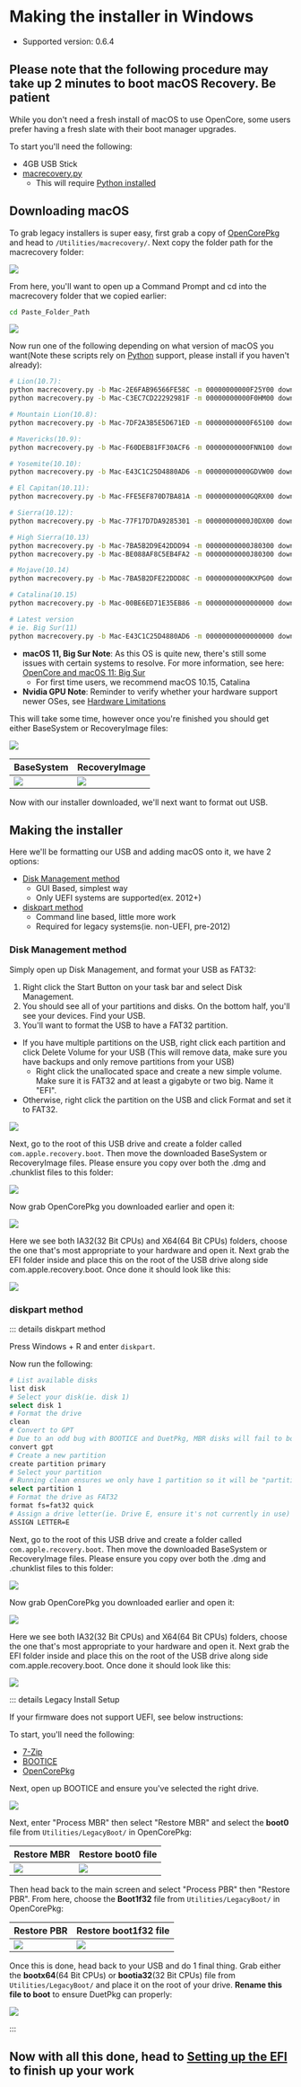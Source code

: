 # Making the installer in Windows

* Supported version: 0.6.4

## Please note that the following procedure may take up 2 minutes to boot macOS Recovery. Be patient

While you don't need a fresh install of macOS to use OpenCore, some users prefer having a fresh slate with their boot manager upgrades.

To start you'll need the following:

* 4GB USB Stick
* [macrecovery.py](https://github.com/acidanthera/OpenCorePkg/releases)
  * This will require [Python installed](https://www.python.org/downloads/)

## Downloading macOS

To grab legacy installers is super easy, first grab a copy of [OpenCorePkg](https://github.com/acidanthera/OpenCorePkg/releases) and head to `/Utilities/macrecovery/`. Next copy the folder path for the macrecovery folder:

![](../images/installer-guide/winblows-install-md/file-path.png)

From here, you'll want to open up a Command Prompt and cd into the macrecovery folder that we copied earlier:

```sh
cd Paste_Folder_Path
```

![](../images/installer-guide/winblows-install-md/command-prompt.png)

Now run one of the following depending on what version of macOS you want(Note these scripts rely on [Python](https://www.python.org/downloads/) support, please install if you haven't already):

```sh
# Lion(10.7):
python macrecovery.py -b Mac-2E6FAB96566FE58C -m 00000000000F25Y00 download
python macrecovery.py -b Mac-C3EC7CD22292981F -m 00000000000F0HM00 download

# Mountain Lion(10.8):
python macrecovery.py -b Mac-7DF2A3B5E5D671ED -m 00000000000F65100 download

# Mavericks(10.9):
python macrecovery.py -b Mac-F60DEB81FF30ACF6 -m 00000000000FNN100 download

# Yosemite(10.10):
python macrecovery.py -b Mac-E43C1C25D4880AD6 -m 00000000000GDVW00 download

# El Capitan(10.11):
python macrecovery.py -b Mac-FFE5EF870D7BA81A -m 00000000000GQRX00 download

# Sierra(10.12):
python macrecovery.py -b Mac-77F17D7DA9285301 -m 00000000000J0DX00 download

# High Sierra(10.13)
python macrecovery.py -b Mac-7BA5B2D9E42DDD94 -m 00000000000J80300 download
python macrecovery.py -b Mac-BE088AF8C5EB4FA2 -m 00000000000J80300 download

# Mojave(10.14)
python macrecovery.py -b Mac-7BA5B2DFE22DDD8C -m 00000000000KXPG00 download

# Catalina(10.15)
python macrecovery.py -b Mac-00BE6ED71E35EB86 -m 00000000000000000 download

# Latest version
# ie. Big Sur(11)
python macrecovery.py -b Mac-E43C1C25D4880AD6 -m 00000000000000000 download
```

* **macOS 11, Big Sur Note**: As this OS is quite new, there's still some issues with certain systems to resolve. For more information, see here: [OpenCore and macOS 11: Big Sur](../extras/big-sur/README.md)
  * For first time users, we recommend macOS 10.15, Catalina
* **Nvidia GPU Note**: Reminder to verify whether your hardware support newer OSes, see [Hardware Limitations](../macos-limits.md)

This will take some time, however once you're finished you should get either BaseSystem or RecoveryImage files:

![](../images/installer-guide/winblows-install-md/macrecovery-done.png)

| BaseSystem | RecoveryImage |
| :--- | :--- |
|![](../images/installer-guide/winblows-install-md/basesystem-example.png) | ![](../images/installer-guide/winblows-install-md/macrecovery-after.jpg) |

Now with our installer downloaded, we'll next want to format out USB.

## Making the installer

Here we'll be formatting our USB and adding macOS onto it, we have 2 options:

* [Disk Management method](#disk-management-method)
  * GUI Based, simplest way
  * Only UEFI systems are supported(ex. 2012+)
* [diskpart method](#diskpart-method)
  * Command line based, little more work
  * Required for legacy systems(ie. non-UEFI, pre-2012)

### Disk Management method

Simply open up Disk Management, and format your USB as FAT32:

1. Right click the Start Button on your task bar and select Disk Management.
2. You should see all of your partitions and disks. On the bottom half, you'll see your devices. Find your USB.
3. You'll want to format the USB to have a FAT32 partition.

* If you have multiple partitions on the USB, right click each partition and click Delete Volume for your USB (This will remove data, make sure you have backups and only remove partitions from your USB)
  * Right click the unallocated space and create a new simple volume. Make sure it is FAT32 and at least a gigabyte or two big. Name it "EFI".
* Otherwise, right click the partition on the USB and click Format and set it to FAT32.

![](../images/installer-guide/winblows-install-md/DiskManagement.jpg)

Next, go to the root of this USB drive and create a folder called `com.apple.recovery.boot`. Then move the downloaded BaseSystem or RecoveryImage files. Please ensure you copy over both the .dmg and .chunklist files to this folder:

![](../images/installer-guide/winblows-install-md/com-recovery.png)

Now grab OpenCorePkg you downloaded earlier and open it:

![](../images/installer-guide/winblows-install-md/base-oc-folder.png)

Here we see both IA32(32 Bit CPUs) and X64(64 Bit CPUs) folders, choose the one that's most appropriate to your hardware and open it. Next grab the EFI folder inside and place this on the root of the USB drive along side com.apple.recovery.boot. Once done it should look like this:

![](../images/installer-guide/winblows-install-md/com-efi-done.png)

### diskpart method

::: details diskpart method

Press Windows + R and enter `diskpart`.

Now run the following:

```sh
# List available disks
list disk
# Select your disk(ie. disk 1)
select disk 1
# Format the drive
clean
# Convert to GPT
# Due to an odd bug with BOOTICE and DuetPkg, MBR disks will fail to boot
convert gpt
# Create a new partition
create partition primary
# Select your partition
# Running clean ensures we only have 1 partition so it will be "partition 1"
select partition 1
# Format the drive as FAT32
format fs=fat32 quick
# Assign a drive letter(ie. Drive E, ensure it's not currently in use)
ASSIGN LETTER=E
```

Next, go to the root of this USB drive and create a folder called `com.apple.recovery.boot`. Then move the downloaded BaseSystem or RecoveryImage files. Please ensure you copy over both the .dmg and .chunklist files to this folder:

![](../images/installer-guide/winblows-install-md/com-recovery.png)

Now grab OpenCorePkg you downloaded earlier and open it:

![](../images/installer-guide/winblows-install-md/base-oc-folder.png)

Here we see both IA32(32 Bit CPUs) and X64(64 Bit CPUs) folders, choose the one that's most appropriate to your hardware and open it. Next grab the EFI folder inside and place this on the root of the USB drive along side com.apple.recovery.boot. Once done it should look like this:

![](../images/installer-guide/winblows-install-md/com-efi-done.png)

::: details Legacy Install Setup

If your firmware does not support UEFI, see below instructions:

To start, you'll need the following:

* [7-Zip](https://www.7-zip.org)
* [BOOTICE](https://www.majorgeeks.com/files/details/bootice_64_bit.html)
* [OpenCorePkg](https://github.com/acidanthera/OpenCorePkg/releases)

Next, open up BOOTICE and ensure you've selected the right drive.

![](../images/installer-guide/winblows-install-md/bootice.png)

Next, enter "Process MBR" then select "Restore MBR" and select the **boot0** file from `Utilities/LegacyBoot/` in OpenCorePkg:

| Restore MBR | Restore boot0 file |
| :--- | :--- |
| ![](../images/installer-guide/winblows-install-md/restore-mbr.png) | ![](../images/installer-guide/winblows-install-md/restore-mbr-file.png) |

Then head back to the main screen and select "Process PBR" then "Restore PBR". From here, choose the **Boot1f32** file from `Utilities/LegacyBoot/` in OpenCorePkg:

| Restore PBR | Restore boot1f32 file |
| :--- | :--- |
| ![](../images/installer-guide/winblows-install-md/restore-pbr.png) | ![](../images/installer-guide/winblows-install-md/restore-pbr-file.png) |

Once this is done, head back to your USB and do 1 final thing. Grab either the **bootx64**(64 Bit CPUs) or **bootia32**(32 Bit CPUs) file from `Utilities/LegacyBoot/` and place it on the root of your drive. **Rename this file to boot** to ensure DuetPkg can properly:

![](../images/installer-guide/winblows-install-md/final-boot-file.png)

:::

## Now with all this done, head to [Setting up the EFI](./opencore-efi.md) to finish up your work
